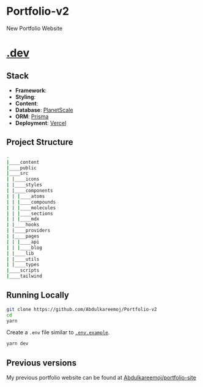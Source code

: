 # Portfolio-v2
New Portfolio Website 
# [.dev](https://#)

## Stack

- **Framework**: 
- **Styling**: 
- **Content**: 
- **Database**: [PlanetScale](https://planetscale.com/)
- **ORM**: [Prisma](https://prisma.io/)
- **Deployment**: [Vercel](https://vercel.com)

## Project Structure

```bash
.
|____content
|____public
|____src
| |____icons
| |____styles
| |____components
| | |____atoms
| | |____compounds
| | |____molecules
| | |____sections
| | |____mdx
| |____hooks
| |____providers
| |____pages
| | |____api
| | |____blog
| |____lib
| |____utils
| |____types
|____scripts
|____tailwind
```


## Running Locally

```bash
git clone https://github.com/Abdulkareemoj/Portfolio-v2
cd 
yarn
```

Create a `.env` file similar to [`.env.example`](https://github.com/jahirfiquitiva/jahir.dev/blob/main/.env.example).

```bash
yarn dev
```

## Previous versions

My previous portfolio website can be found at [Abdulkareemoj/portfolio-site](https://github.com/Abdulkareemoj/portfolio-site)
